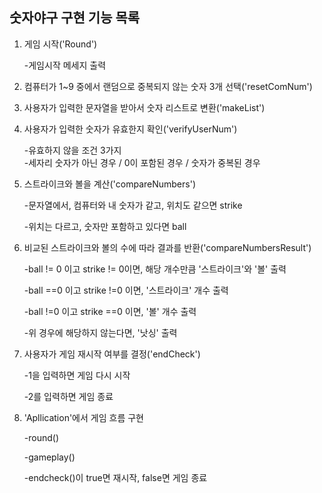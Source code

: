 ## 숫자야구 구현 기능 목록
 
1. 게임 시작('Round')

    -게임시작 메세지 출력


2. 컴퓨터가 1~9 중에서 랜덤으로 중복되지 않는 숫자 3개 선택('resetComNum')


3. 사용자가 입력한 문자열을 받아서 숫자 리스트로 변환('makeList')


4. 사용자가 입력한 숫자가 유효한지 확인('verifyUserNum')

    -유효하지 않을 조건 3가지          
        -세자리 숫자가 아닌 경우 / 0이 포함된 경우 / 숫자가 중복된 경우


5. 스트라이크와 볼을 계산('compareNumbers')

    -문자열에서, 컴퓨터와 내 숫자가 같고, 위치도 같으면 strike
        
    -위치는 다르고, 숫자만 포함하고 있다면 ball


6. 비교된 스트라이크와 볼의 수에 따라 결과를 반환('compareNumbersResult')

    -ball != 0 이고 strike != 0이면, 해당 개수만큼 '스트라이크'와 '볼' 출력

    -ball ==0 이고 strike !=0 이면, '스트라이크' 개수 출력

    -ball !=0 이고 strike ==0 이면, '볼' 개수 출력

    -위 경우에 해당하지 않는다면, '낫싱' 출력


7. 사용자가 게임 재시작 여부를 결정('endCheck')

    -1을 입력하면 게임 다시 시작

    -2를 입력하면 게임 종료


8. 'Apllication'에서 게임 흐름 구현

   -round()

   -gameplay()

   -endcheck()이 true면 재시작, false면 게임 종료














